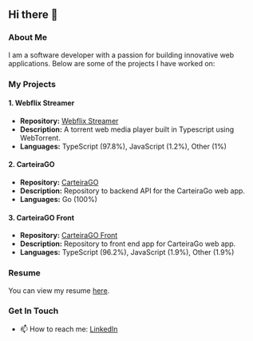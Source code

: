 ## Hi there 👋

### About Me

I am a software developer with a passion for building innovative web applications. Below are some of the projects I have worked on:

### My Projects

#### 1. Webflix Streamer
- **Repository:** [Webflix Streamer](https://github.com/renanm99/webflix-streamer)
- **Description:** A torrent web media player built in Typescript using WebTorrent.
- **Languages:** TypeScript (97.8%), JavaScript (1.2%), Other (1%)

#### 2. CarteiraGO
- **Repository:** [CarteiraGO](https://github.com/renanm99/CarteiraGO)
- **Description:** Repository to backend API for the CarteiraGo web app.
- **Languages:** Go (100%)

#### 3. CarteiraGO Front
- **Repository:** [CarteiraGO Front](https://github.com/renanm99/CarteiraGO-front)
- **Description:** Repository to front end app for CarteiraGo web app.
- **Languages:** TypeScript (96.2%), JavaScript (1.9%), Other (1.9%)

### Resume

You can view my resume [here](https://github.com/renanm99/renanm99/blob/main/RenanMachadoNewerResumer_241215_104503_250224_082821.pdf).

### Get In Touch

- 📫 How to reach me: [LinkedIn](https://linkedin.com/in/renanoliveiram)
